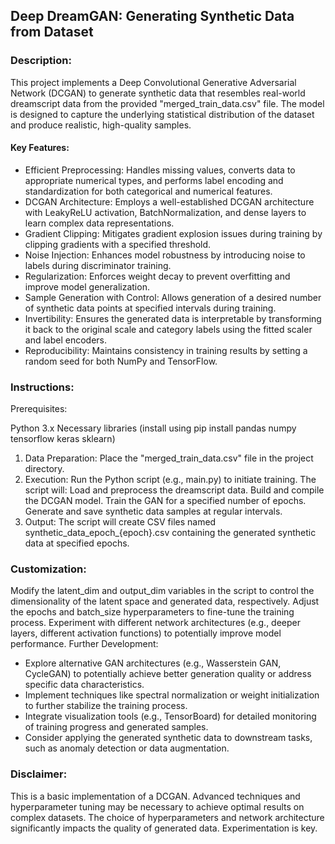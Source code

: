 ## Deep DreamGAN: Generating Synthetic Data from Dataset

### Description:

This project implements a Deep Convolutional Generative Adversarial Network (DCGAN) to generate synthetic data that resembles real-world dreamscript data from the provided "merged_train_data.csv" file. The model is designed to capture the underlying statistical distribution of the dataset and produce realistic, high-quality samples.

#### Key Features:
- Efficient Preprocessing: Handles missing values, converts data to appropriate numerical types, and performs label encoding and standardization for both categorical and numerical features.
- DCGAN Architecture: Employs a well-established DCGAN architecture with LeakyReLU activation, BatchNormalization, and dense layers to learn complex data representations.
- Gradient Clipping: Mitigates gradient explosion issues during training by clipping gradients with a specified threshold.
- Noise Injection: Enhances model robustness by introducing noise to labels during discriminator training.
- Regularization: Enforces weight decay to prevent overfitting and improve model generalization.
- Sample Generation with Control: Allows generation of a desired number of synthetic data points at specified intervals during training.
- Invertibility: Ensures the generated data is interpretable by transforming it back to the original scale and category labels using the fitted scaler and label encoders.
- Reproducibility: Maintains consistency in training results by setting a random seed for both NumPy and TensorFlow.

### Instructions:

Prerequisites:

Python 3.x
Necessary libraries (install using pip install pandas numpy tensorflow keras sklearn)
1. Data Preparation:
        Place the "merged_train_data.csv" file in the project directory.
2. Execution:
        Run the Python script (e.g., main.py) to initiate training. The script will:
        Load and preprocess the dreamscript data.
        Build and compile the DCGAN model.
        Train the GAN for a specified number of epochs.
        Generate and save synthetic data samples at regular intervals.
3. Output:
        The script will create CSV files named synthetic_data_epoch_{epoch}.csv containing the generated synthetic data at specified epochs.

### Customization:

Modify the latent_dim and output_dim variables in the script to control the dimensionality of the latent space and generated data, respectively.
Adjust the epochs and batch_size hyperparameters to fine-tune the training process.
Experiment with different network architectures (e.g., deeper layers, different activation functions) to potentially improve model performance.
Further Development:

- Explore alternative GAN architectures (e.g., Wasserstein GAN, CycleGAN) to potentially achieve better generation quality or address specific data characteristics.
- Implement techniques like spectral normalization or weight initialization to further stabilize the training process.
- Integrate visualization tools (e.g., TensorBoard) for detailed monitoring of training progress and generated samples.
- Consider applying the generated synthetic data to downstream tasks, such as anomaly detection or data augmentation.

### Disclaimer:

This is a basic implementation of a DCGAN. Advanced techniques and hyperparameter tuning may be necessary to achieve optimal results on complex datasets.
The choice of hyperparameters and network architecture significantly impacts the quality of generated data. Experimentation is key.